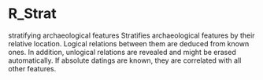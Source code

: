 # R_Strat
stratifying archaeological features
Stratifies archaeological features by their relative 
    location. Logical relations between them are deduced from known
    ones. In addition, unlogical relations are revealed and might be 
    erased automatically. If absolute datings are known, they are 
    correlated with all other features.
